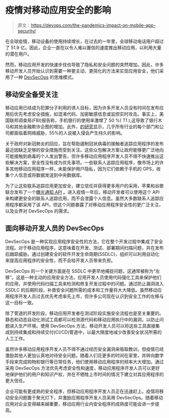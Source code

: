 # 疫情对移动应用安全的影响

> 原文：<https://devops.com/the-pandemics-impact-on-mobile-app-security/>

在全球疫情，移动设备的使用持续增长，在过去的一年里，全球移动电话用户超过了 51.9 亿。因此，企业一直在以令人难以置信的速度推出移动应用，以利用大量的潜在用户。

然而，移动应用开发的快速步伐也导致了隐私和安全问题的突然增加。因此，许多移动开发人员开始认识到需要一种更主动、更简化的方法来实现应用安全，他们采用了一种 [DevSecOps](https://devops.com/?s=DevSecOps) 的思维模式。

## 移动安全备受关注

移动应用已经成为犯罪分子利用的诱人目标，因为许多开发人员没有时间在发布应用后优先考虑安全措施，如混淆代码、加密敏感信息或监控实时攻击。事实上，美国联邦调查局(FBI)报告称，手机银行的使用率激增了 50 %( T1 ),这导致了银行木马和其他金融欺诈企图的增加。此外，[的研究](https://enterprise.verizon.com/resources/reports/2020-msi-report.pdf)显示，几乎所有行业的每个部门和公司都面临着网络威胁，55%的人说被入侵会产生持久的影响。

关于政府对新冠肺炎的回应，旨在帮助遏制冠状病毒的接触者追踪应用程序的发布最近因缺乏足够的安全措施而受到关注。这些众包解决方案让政府能够更广泛地向可能接触到病毒的个人发出警告，但许多移动应用程序开发人员不得不快速推出这些解决方案，安全性没有成为优先事项。一些联系人追踪应用程序，像市场上的许多其他移动应用程序一样，未能保护用户隐私，因为它们依赖于手机的 GPS，收集个人信息或将数据发送到中央数据库。

为了让这些联系追踪应用更加安全，建立信任并获得更多用户的采用，苹果和谷歌联合发布了一个[曝光通知 API](https://developers.google.com/android/exposure-notifications/exposure-notifications-api) 。进入疫情一年后，移动开发者可以使用这个 API 来构建更安全的联系人追踪应用，而不会泄露个人信息。虽然大多数联系人追踪应用程序都采用了该 API，但这个问题暴露了对移动应用程序安全性的更广泛关注，以及业界对 DevSecOps 的需求。

## 面向移动开发人员的 DevSecOps

DevSecOps 是一种实现应用程序安全性的方法，它在整个开发过程中集成了安全流程。对于移动应用程序，这意味着在开发、测试、部署期间扫描问题，并在发布后跟踪威胁。通过创建安全的软件开发生命周期(SSDLC)，组织可以利用自动化来提高应用程序的安全性，而不会给开发人员带来负担。

DevSecOps 的一个关键方面是在 SSDLC 中更早地捕捉问题，这通常被称为“左移”。这是一种主动的应用安全方法，应用开发人员使用代码强化工具来保护他们的应用，并使用代码扫描工具来检测和修复开发过程中的问题。通过防止漏洞进入 SSDLC 的后期阶段，补救安全问题所需的成本和工作量将大大降低。虽然移动应用程序开发人员过去优先考虑率先上市，但许多公司现在认识到安全工作的左移与这一目标一致。

除了管道的开发阶段，移动应用开发者在测试阶段实施安全流程也是至关重要的。静态和动态自动化测试工具都可以检测源代码和移动应用执行中的漏洞，以防止问题进入生产环境。使用 DevSecOps 方法，移动开发人员可以将这些工具直接集成到持续集成和持续交付(CI/CD)管道中，以最大限度地减少改善安全状况所需的人工工作。

虽然许多移动应用程序开发人员不得不通过经历安全漏洞来吸取教训，但疫情已经激励其他人更加认真地对待安全问题。随着人们花更多的时间在家里，并转向数字手段来完成购物和银行等日常任务，他们使用移动应用程序的频率大大增加。通过采用 DevSecOps 方法优先考虑安全性和速度，移动应用程序开发人员可以更好地保护他们的用户和知识产权，并在不牺牲上市时间的情况下建立对其应用程序的更大信任。

企业可能有更成熟的安全程序，但移动应用程序开发人员正在迅速赶上。疫情将移动安全问题置于聚光灯下，并激励应用程序开发人员采用 DevSecOps。随着移动应用对企业变得越来越重要，移动应用行业内安全程序的成熟度可能会进一步提高。